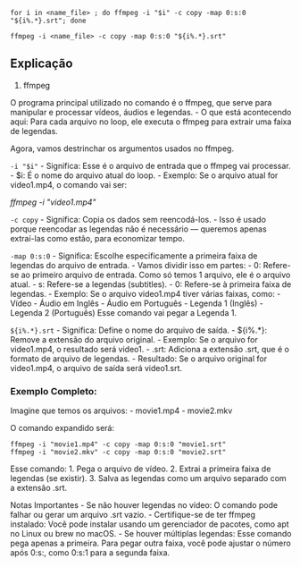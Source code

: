 ```for i in <name_file> ; do ffmpeg -i "$i" -c copy -map 0:s:0 "${i%.*}.srt"; done```


```ffmpeg -i <name_file> -c copy -map 0:s:0 "${i%.*}.srt"```

## Explicação


1. ffmpeg

O programa principal utilizado no comando é o ffmpeg, que serve para manipular e processar vídeos, áudios e legendas.
	- O que está acontecendo aqui: Para cada arquivo no loop, ele executa o ffmpeg para extrair uma faixa de legendas.

Agora, vamos destrinchar os argumentos usados no ffmpeg.

```-i "$i"```
	- Significa: Esse é o arquivo de entrada que o ffmpeg vai processar.
	- $i: É o nome do arquivo atual do loop.
	- Exemplo: Se o arquivo atual for video1.mp4, o comando vai ser:

*ffmpeg -i "video1.mp4"*

```-c copy```
	- Significa: Copia os dados sem reencodá-los.
	- Isso é usado porque reencodar as legendas não é necessário — queremos apenas extraí-las como estão, para economizar tempo.

```-map 0:s:0```
	- Significa: Escolhe especificamente a primeira faixa de legendas do arquivo de entrada.
	- Vamos dividir isso em partes:
	- 0: Refere-se ao primeiro arquivo de entrada. Como só temos 1 arquivo, ele é o arquivo atual.
	- s: Refere-se a legendas (subtitles).
	- 0: Refere-se à primeira faixa de legendas.
	- Exemplo: Se o arquivo video1.mp4 tiver várias faixas, como:
  	- Vídeo
  	- Áudio em Inglês
  	- Áudio em Português
  	- Legenda 1 (Inglês)
  	- Legenda 2 (Português)
Esse comando vai pegar a Legenda 1.

```${i%.*}.srt```
	- Significa: Define o nome do arquivo de saída.
	- ${i%.*}: Remove a extensão do arquivo original.
	- Exemplo: Se o arquivo for video1.mp4, o resultado será video1.
	- .srt: Adiciona a extensão .srt, que é o formato de arquivo de legendas.
	- Resultado:
Se o arquivo original for video1.mp4, o arquivo de saída será video1.srt.


### Exemplo Completo:

Imagine que temos os arquivos:
	- movie1.mp4
	- movie2.mkv

O comando expandido será:
```
ffmpeg -i "movie1.mp4" -c copy -map 0:s:0 "movie1.srt"
ffmpeg -i "movie2.mkv" -c copy -map 0:s:0 "movie2.srt"
```
Esse comando:
	1.	Pega o arquivo de vídeo.
	2.	Extrai a primeira faixa de legendas (se existir).
	3.	Salva as legendas como um arquivo separado com a extensão .srt.

Notas Importantes
	- Se não houver legendas no vídeo: O comando pode falhar ou gerar um arquivo .srt vazio.
	- Certifique-se de ter ffmpeg instalado: Você pode instalar usando um gerenciador de pacotes, como apt no Linux ou brew no macOS.
	- Se houver múltiplas legendas: Esse comando pega apenas a primeira. Para pegar outra faixa, você pode ajustar o número após 0:s:, como 0:s:1 para a segunda faixa.

